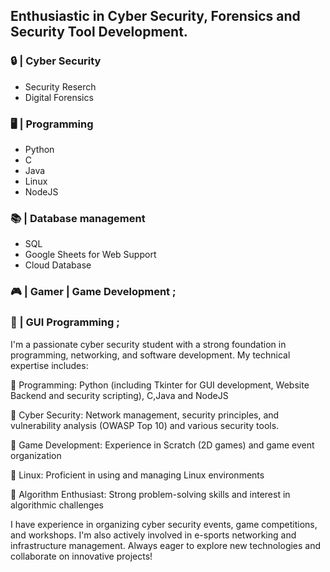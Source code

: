 
##  Enthusiastic in Cyber Security, Forensics and Security Tool Development.

### 🔒 | Cyber Security
 - Security Reserch
 - Digital Forensics

### 🖥️ | Programming
 - Python
 - C
 - Java
 - Linux
 - NodeJS 

### 📚 | Database management  
- SQL
- Google Sheets for Web Support
- Cloud Database
 
### 🎮 | Gamer | Game Development ;

### 🎨 | GUI Programming ;


I'm a passionate cyber security student with a strong foundation in programming, networking, and software development. My technical expertise includes:

🔹 Programming: Python (including Tkinter for GUI development, Website Backend and security scripting), C,Java and NodeJS

🔹 Cyber Security: Network management, security principles, and vulnerability analysis (OWASP Top 10) and various security tools.

🔹 Game Development: Experience in Scratch (2D games) and game event organization

🔹 Linux: Proficient in using and managing Linux environments

🔹 Algorithm Enthusiast: Strong problem-solving skills and interest in algorithmic challenges

I have experience in organizing cyber security events, game competitions, and workshops. I'm also actively involved in e-sports networking and infrastructure management. Always eager to explore new technologies and collaborate on innovative projects!



<!---
Abhiram-ARS/Abhiram-ARS is a ✨ special ✨ repository because its `README.md` (this file) appears on your GitHub profile.
You can click the Preview link to take a look at your changes.
--->

